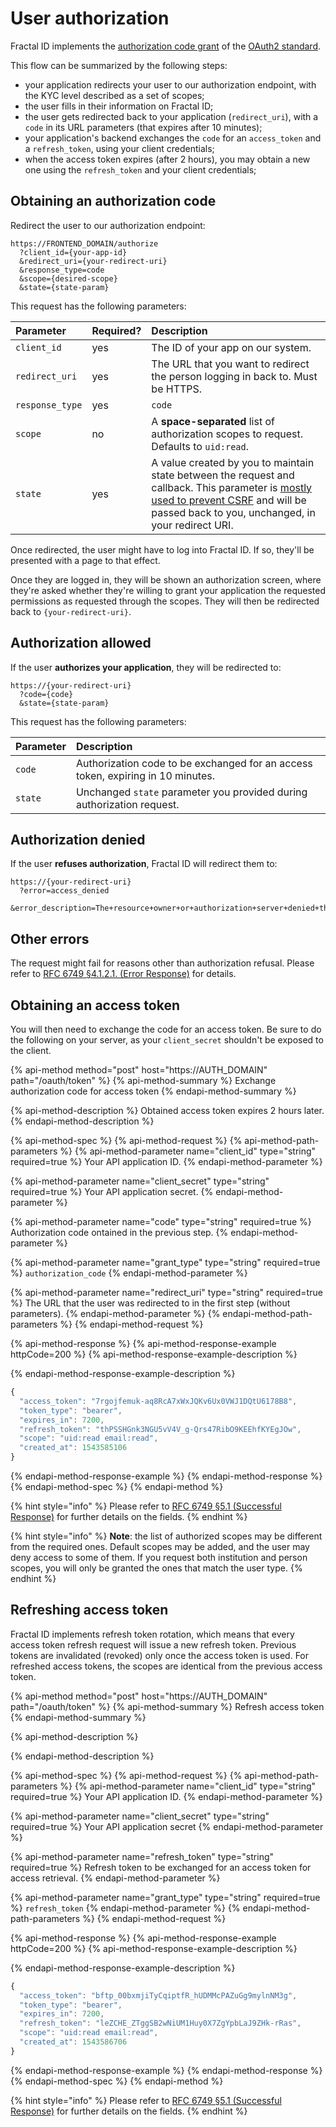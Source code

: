 # User authorization

Fractal ID implements the [authorization code grant](https://tools.ietf.org/html/rfc6749#section-1.3.1) of the [OAuth2 standard](https://tools.ietf.org/html/rfc6749).

This flow can be summarized by the following steps:

* your application redirects your user to our authorization endpoint, with the KYC level described as a set of scopes;
* the user fills in their information on Fractal ID;
* the user gets redirected back to your application \(`redirect_uri`\), with a `code` in its URL parameters \(that expires after 10 minutes\);
* your application's backend exchanges the `code` for an `access_token` and a `refresh_token`, using your client credentials;
* when the access token expires \(after 2 hours\), you may obtain a new one using the `refresh_token` and your client credentials;

## Obtaining an authorization code

Redirect the user to our authorization endpoint:

```text
https://FRONTEND_DOMAIN/authorize
  ?client_id={your-app-id}
  &redirect_uri={your-redirect-uri}
  &response_type=code
  &scope={desired-scope}
  &state={state-param}
```

This request has the following parameters:

| Parameter | Required? | Description |
| :--- | :--- | :--- |
| `client_id` | yes | The ID of your app on our system. |
| `redirect_uri` | yes | The URL that you want to redirect the person logging in back to. Must be HTTPS. |
| `response_type` | yes | `code` |
| `scope` | no | A **space-separated** list of authorization scopes to request. Defaults to `uid:read`. |
| `state` | yes | A value created by you to maintain state between the request and callback. This parameter is [mostly used to prevent CSRF](https://auth0.com/docs/protocols/oauth2/oauth-state) and will be passed back to you, unchanged, in your redirect URI. |

Once redirected, the user might have to log into Fractal ID. If so, they'll be presented with a page to that effect.

Once they are logged in, they will be shown an authorization screen, where they're asked whether they're willing to grant your application the requested permissions as requested through the scopes. They will then be redirected back to `{your-redirect-uri}`.

## Authorization allowed

If the user **authorizes your application**, they will be redirected to:

```text
https://{your-redirect-uri}
  ?code={code}
  &state={state-param}
```

This request has the following parameters:

| Parameter | Description |
| :--- | :--- |
| `code` | Authorization code to be exchanged for an access token, expiring in 10 minutes. |
| `state` | Unchanged `state` parameter you provided during authorization request. |

## Authorization denied

If the user **refuses authorization**, Fractal ID will redirect them to:

```text
https://{your-redirect-uri}
  ?error=access_denied
  &error_description=The+resource+owner+or+authorization+server+denied+the+request.
```

## Other errors

The request might fail for reasons other than authorization refusal. Please refer to [RFC 6749 §4.1.2.1. \(Error Response\)](https://tools.ietf.org/html/rfc6749#section-4.1.2.1) for details.

## Obtaining an access token

You will then need to exchange the code for an access token. Be sure to do the following on your server, as your `client_secret` shouldn't be exposed to the client.

{% api-method method="post" host="https://AUTH\_DOMAIN" path="/oauth/token" %}
{% api-method-summary %}
Exchange authorization code for access token
{% endapi-method-summary %}

{% api-method-description %}
Obtained access token expires 2 hours later.
{% endapi-method-description %}

{% api-method-spec %}
{% api-method-request %}
{% api-method-path-parameters %}
{% api-method-parameter name="client\_id" type="string" required=true %}
Your API application ID.
{% endapi-method-parameter %}

{% api-method-parameter name="client\_secret" type="string" required=true %}
Your API application secret.
{% endapi-method-parameter %}

{% api-method-parameter name="code" type="string" required=true %}
Authorization code ontained in the previous step.
{% endapi-method-parameter %}

{% api-method-parameter name="grant\_type" type="string" required=true %}
`authorization_code`
{% endapi-method-parameter %}

{% api-method-parameter name="redirect\_uri" type="string" required=true %}
The URL that the user was redirected to in the first step \(without parameters\).
{% endapi-method-parameter %}
{% endapi-method-path-parameters %}
{% endapi-method-request %}

{% api-method-response %}
{% api-method-response-example httpCode=200 %}
{% api-method-response-example-description %}

{% endapi-method-response-example-description %}

```javascript
{
  "access_token": "7rgojfemuk-aq8RcA7xWxJQKv6Ux0VWJ1DQtU6178B8",
  "token_type": "bearer",
  "expires_in": 7200,
  "refresh_token": "thPSSHGnk3NGU5vV4V_g-Qrs47RibO9KEEhfKYEgJOw",
  "scope": "uid:read email:read",
  "created_at": 1543585106
}
```
{% endapi-method-response-example %}
{% endapi-method-response %}
{% endapi-method-spec %}
{% endapi-method %}

{% hint style="info" %}
Please refer to [RFC 6749 §5.1 \(Successful Response\)](https://tools.ietf.org/html/rfc6749#section-5.1) for further details on the fields.
{% endhint %}

{% hint style="info" %}
**Note**: the list of authorized scopes may be different from the required ones. Default scopes may be added, and the user may deny access to some of them. If you request both institution and person scopes, you will only be granted the ones that match the user type.
{% endhint %}

## Refreshing access token

Fractal ID implements refresh token rotation, which means that every access token refresh request will issue a new refresh token. Previous tokens are invalidated \(revoked\) only once the access token is used. For refreshed access tokens, the scopes are identical from the previous access token.

{% api-method method="post" host="https://AUTH\_DOMAIN" path="/oauth/token" %}
{% api-method-summary %}
Refresh access token
{% endapi-method-summary %}

{% api-method-description %}

{% endapi-method-description %}

{% api-method-spec %}
{% api-method-request %}
{% api-method-path-parameters %}
{% api-method-parameter name="client\_id" type="string" required=true %}
Your API application ID.
{% endapi-method-parameter %}

{% api-method-parameter name="client\_secret" type="string" required=true %}
Your API application secret
{% endapi-method-parameter %}

{% api-method-parameter name="refresh\_token" type="string" required=true %}
Refresh token to be exchanged for an access token for access retrieval.
{% endapi-method-parameter %}

{% api-method-parameter name="grant\_type" type="string" required=true %}
`refresh_token`
{% endapi-method-parameter %}
{% endapi-method-path-parameters %}
{% endapi-method-request %}

{% api-method-response %}
{% api-method-response-example httpCode=200 %}
{% api-method-response-example-description %}

{% endapi-method-response-example-description %}

```javascript
{
  "access_token": "bftp_00bxmjiTyCqiptfR_hUDMMcPAZuGg9mylnNM3g",
  "token_type": "bearer",
  "expires_in": 7200,
  "refresh_token": "leZCHE_ZTggSB2wNiUM1Huy0X7ZgYpbLaJ9ZHk-rRas",
  "scope": "uid:read email:read",
  "created_at": 1543586706
}
```
{% endapi-method-response-example %}
{% endapi-method-response %}
{% endapi-method-spec %}
{% endapi-method %}

{% hint style="info" %}
Please refer to [RFC 6749 §5.1 \(Successful Response\)](https://tools.ietf.org/html/rfc6749#section-5.1) for further details on the fields.
{% endhint %}

